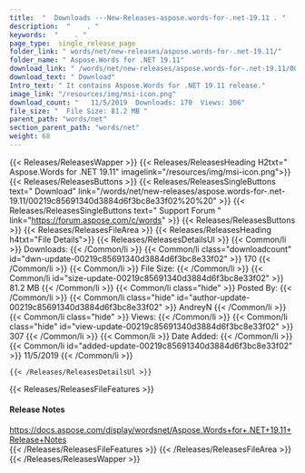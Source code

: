 ```yaml
---
title:  "  Downloads ---New-Releases-aspose.words-for-.net-19.11 . " 
description:  "    . " 
keywords:  "    . " 
page_type:  single_release_page
folder_link: " words/net/new-releases/aspose.words-for-.net-19.11/"
folder_name: " Aspose.Words for .NET 19.11"
download_link: " /words/net/new-releases/aspose.words-for-.net-19.11/00219c85691340d3884d6f3bc8e33f02"
download_text: " Download"
Intro_text: " It contains Aspose.Words for .NET 19.11 release."
image_link: "/resources/img/msi-icon.png"
download_count: "   11/5/2019  Downloads: 170  Views: 306"
file_size: "  File Size: 81.2 MB "
parent_path: "words/net"
section_parent_path: "words/net"
weight: 68 
---
```


{{< Releases/ReleasesWapper >}}
  {{< Releases/ReleasesHeading H2txt=" Aspose.Words for .NET 19.11" imagelink="/resources/img/msi-icon.png">}}
  {{< Releases/ReleasesButtons >}}
    {{< Releases/ReleasesSingleButtons text=" Download" link="/words/net/new-releases/aspose.words-for-.net-19.11/00219c85691340d3884d6f3bc8e33f02%20%20" >}}
    {{< Releases/ReleasesSingleButtons text=" Support Forum " link="https://forum.aspose.com/c/words" >}}
  {{< Releases/ReleasesButtons >}}
  {{< Releases/ReleasesFileArea >}}
    {{< Releases/ReleasesHeading h4txt="File Details">}}
    {{< Releases/ReleasesDetailsUl >}}
            {{< Common/li  >}} Downloads: {{< /Common/li >}} 
      {{< Common/li class="downloadcount" id="dwn-update-00219c85691340d3884d6f3bc8e33f02" >}} 170 {{< /Common/li >}} 
      {{< Common/li  >}} File Size: {{< /Common/li >}} 
      {{< Common/li id="size-update-00219c85691340d3884d6f3bc8e33f02" >}} 81.2 MB {{< /Common/li >}} 
      {{< Common/li  class="hide" >}} Posted By: {{< /Common/li >}} 
      {{< Common/li class="hide" id="author-update-00219c85691340d3884d6f3bc8e33f02" >}} AndreyN {{< /Common/li >}} 
      {{< Common/li class="hide"  >}} Views: {{< /Common/li >}} 
      {{< Common/li class="hide" id="view-update-00219c85691340d3884d6f3bc8e33f02" >}} 307 {{< /Common/li >}} 
      {{< Common/li  >}} Date Added: {{< /Common/li >}} 
      {{< Common/li id="added-update-00219c85691340d3884d6f3bc8e33f02" >}} 11/5/2019 {{< /Common/li >}} 

    {{< /Releases/ReleasesDetailsUl >}}

  {{< Releases/ReleasesFileFeatures >}}
      <h4>Release Notes</h4><div><a href="https://docs.aspose.com/display/wordsnet/Aspose.Words+for+.NET+19.11+Release+Notes">https://docs.aspose.com/display/wordsnet/Aspose.Words+for+.NET+19.11+Release+Notes</a></div>
  {{< /Releases/ReleasesFileFeatures >}}
 {{< /Releases/ReleasesFileArea >}}
{{< /Releases/ReleasesWapper >}}


